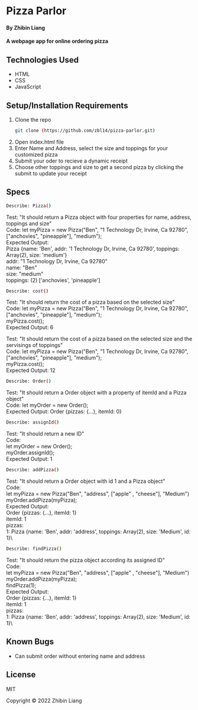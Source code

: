 # Pizza Parlor

#### By Zhibin Liang

#### A webpage app for online ordering pizza

## Technologies Used

* HTML
* CSS
* JavaScript

## Setup/Installation Requirements

1. Clone the repo
    ```sh
    git clone (https://github.com/zbl14/pizza-parlor.git)
    ```
2. Open index.html file
3. Enter Name and Address, select the size and toppings for your customized pizza
4. Submit your oder to recieve a dynamic receipt
5. Choose other toppings and size to get a second pizza by clicking the submit to update your receipt

## Specs
```sh
Describe: Pizza()
```
Test: "It should return a Pizza object with four properties for name, address, toppings and size"\
Code: let myPizza = new Pizza("Ben", "1 Technology Dr, Irvine, Ca 92780", ["anchovies", "pineapple"], "medium");\
Expected Output:\
Pizza {name: 'Ben', addr: '1 Technology Dr, Irvine, Ca 92780', toppings: Array(2), size: 'medium'}\
addr: "1 Technology Dr, Irvine, Ca 92780"\
name: "Ben"\
size: "medium"\
toppings: (2) ['anchovies', 'pineapple']

```sh
Describe: cost()
```
Test: "It should return the cost of a pizza based on the selected size"\
Code: 
let myPizza = new Pizza("Ben", "1 Technology Dr, Irvine, Ca 92780", ["anchovies", "pineapple"], "medium");\
myPizza.cost();\
Expected Output: 6

Test: "It should return the cost of a pizza based on the selected size and the servisings of toppings"\
Code: 
let myPizza = new Pizza("Ben", "1 Technology Dr, Irvine, Ca 92780", ["anchovies", "pineapple"], "medium");\
myPizza.cost();\
Expected Output: 12

```sh
Describe: Order()
```
Test: "It should return a Order object with a property of itemId and a Pizza object"\
Code: let myOrder = new Order();\
Expected Output: Order {pizzas: {…}, itemId: 0} 

```sh
Describe: assignId()
```
Test: "It should return a new ID"\
Code:\
let myOrder = new Order();\
myOrder.assignId();\
Expected Output: 1

```sh
Describe: addPizza()
```
Test: "It should return a Order object with id 1 and a Pizza object"\
Code:\
let myPizza = new Pizza("Ben", "address", ["apple" , "cheese"], "Medium")\
myOrder.addPizza(myPizza);\
Expected Output:\
Order {pizzas: {…}, itemId: 1}\
itemId: 1\
pizzas:\
1: Pizza {name: 'Ben', addr: 'address', toppings: Array(2), size: 'Medium', id: 1}\

```sh
Describe: findPizza()
```
Test: "It should return the pizza object according its assigned ID"\
Code:\
let myPizza = new Pizza("Ben", "address", ["apple" , "cheese"], "Medium")\
myOrder.addPizza(myPizza);\
findPizza(1);\
Expected Output:\
Order {pizzas: {…}, itemId: 1}\
itemId: 1\
pizzas:\
1: Pizza {name: 'Ben', addr: 'address', toppings: Array(2), size: 'Medium', id: 1}\

## Known Bugs

* Can submit order without entering name and address

## License

MIT

Copyright &copy; 2022 Zhibin Liang 